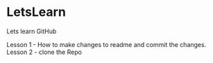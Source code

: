 # LetsLearn
Lets learn GitHub

Lesson 1 - How to make changes to readme and commit the changes.
Lesson 2 - clone the Repo
